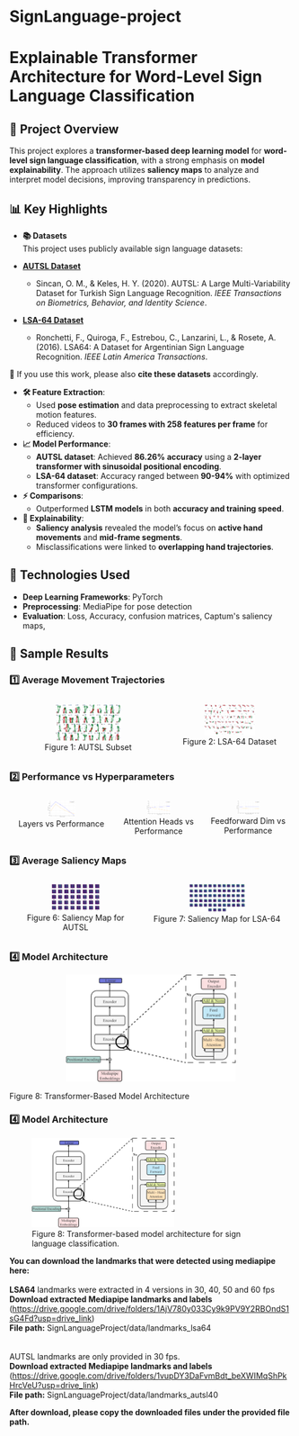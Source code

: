 # SignLanguage-project
# Explainable Transformer Architecture for Word-Level Sign Language Classification  

## 📌 Project Overview  
This project explores a **transformer-based deep learning model** for **word-level sign language classification**, with a strong emphasis on **model explainability**. The approach utilizes **saliency maps** to analyze and interpret model decisions, improving transparency in predictions.  

## 📊 Key Highlights  
- **📚 Datasets**  
This project uses publicly available sign language datasets:

- **[AUTSL Dataset](https://cvml.ankara.edu.tr/datasets/)**  
  - Sincan, O. M., & Keles, H. Y. (2020). AUTSL: A Large Multi-Variability Dataset for Turkish Sign Language Recognition. *IEEE Transactions on Biometrics, Behavior, and Identity Science*.

- **[LSA-64 Dataset](https://facundoq.github.io/datasets/lsa64/)**  
  - Ronchetti, F., Quiroga, F., Estrebou, C., Lanzarini, L., & Rosete, A. (2016). LSA64: A Dataset for Argentinian Sign Language Recognition. *IEEE Latin America Transactions*.

🔹 If you use this work, please also **cite these datasets** accordingly.
  
- **🛠 Feature Extraction**:  
  - Used **pose estimation** and data preprocessing to extract skeletal motion features.  
  - Reduced videos to **30 frames with 258 features per frame** for efficiency.  
- **📈 Model Performance**:  
  - **AUTSL dataset**: Achieved **86.26% accuracy** using a **2-layer transformer with sinusoidal positional encoding**.  
  - **LSA-64 dataset**: Accuracy ranged between **90-94%** with optimized transformer configurations.  
- **⚡ Comparisons**:  
  - Outperformed **LSTM models** in both **accuracy and training speed**.  
- **🧐 Explainability**:  
  - **Saliency analysis** revealed the model’s focus on **active hand movements** and **mid-frame segments**.  
  - Misclassifications were linked to **overlapping hand trajectories**.  

## 🚀 Technologies Used  
- **Deep Learning Frameworks**: PyTorch  
- **Preprocessing**: MediaPipe for pose detection  
- **Evaluation**: Loss, Accuracy, confusion matrices, Captum's saliency maps, 

## 📸 Sample Results  

### **1️⃣ Average Movement Trajectories**
<div style="display: flex; justify-content: center;">
  <figure style="text-align: center; margin: 10px;">
    <img src="images/movements_autsl.png" width="45%">
    <figcaption>Figure 1: AUTSL Subset</figcaption>
  </figure>
  <figure style="text-align: center; margin: 10px;">
    <img src="images/movements_lsa64.png" width="45%">
    <figcaption>Figure 2: LSA-64 Dataset</figcaption>
  </figure>
</div>

### **2️⃣ Performance vs Hyperparameters**
<div style="display: flex; justify-content: center;">
  <figure style="text-align: center; margin: 10px;">
    <img src="images/performancevslayers.png" width="30%">
    <figcaption>Layers vs Performance</figcaption>
  </figure>
  <figure style="text-align: center; margin: 10px;">
    <img src="images/performancevsnumheads.png" width="30%">
    <figcaption>Attention Heads vs Performance</figcaption>
  </figure>
  <figure style="text-align: center; margin: 10px;">
    <img src="images/performancevsdff.png" width="30%">
    <figcaption>Feedforward Dim vs Performance</figcaption>
  </figure>
</div>

### **3️⃣ Average Saliency Maps**
<div style="display: flex; justify-content: center;">
  <figure style="text-align: center; margin: 10px;">
    <img src="images/saliencyautsl.png" width="40%">
    <figcaption>Figure 6: Saliency Map for AUTSL</figcaption>
  </figure>
  <figure style="text-align: center; margin: 10px;">
    <img src="images/saliencylsa64.png" width="40%">
    <figcaption>Figure 7: Saliency Map for LSA-64</figcaption>
  </figure>
</div>

### **4️⃣ Model Architecture**
<p align="center">
  <img src="images/transformerarchitecture.png" width="60%">
  <figcaption>Figure 8: Transformer-Based Model Architecture</figcaption>
</p>


### **4️⃣ Model Architecture**
<p align="center">
  <figure>
    <img src="images/transformerarchitecture.png" width="60%">
    <figcaption>Figure 8: Transformer-based model architecture for sign language classification.</figcaption>
  </figure>
</p>


 

**You can download the landmarks that were detected using mediapipe here:**
<br/>
<br/>
**LSA64** landmarks were extracted in 4 versions in 30, 40, 50 and 60 fps
<br/>
**Download extracted Mediapipe landmarks and labels**
<br/>
(https://drive.google.com/drive/folders/1AjV780y033Cy9k9PV9Y2RBOndS1sG4Fd?usp=drive_link)
<br/>
**File path:** SignLanguageProject/data/landmarks_lsa64
<br/>
<br/>
<br/>
AUTSL landmarks are only provided in 30 fps.
<br/>
**Download extracted Mediapipe landmarks and labels**
<br/>
(https://drive.google.com/drive/folders/1vupDY3DaFvmBdt_beXWIMqShPkHrcVeU?usp=drive_link)
<br/>
**File path:** SignLanguageProject/data/landmarks_autsl40

**After download, please copy the downloaded files under the provided file path.**
